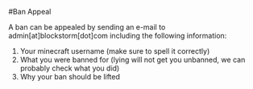 #Ban Appeal

A ban can be appealed by sending an e-mail to admin[at]blockstorm[dot]com including the following information:

1. Your minecraft username (make sure to spell it correctly)
2. What you were banned for (lying will not get you unbanned, we can probably check what you did)
3. Why your ban should be lifted

